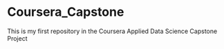 # Coursera_Capstone
This is my first repository in the Coursera Applied Data Science Capstone Project
